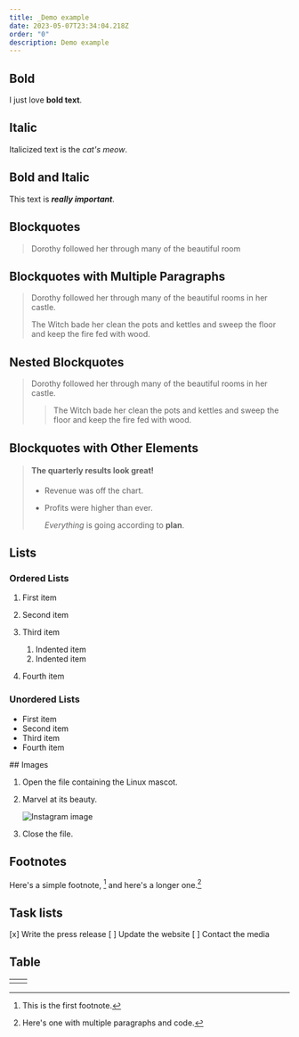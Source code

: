 ```yaml
---
title: _Demo example
date: 2023-05-07T23:34:04.218Z
order: "0"
description: Demo example
---
```

## Bold

I just love **bold text**.

## Italic

Italicized text is the *cat's meow*.

## Bold and Italic

This text is ***really important***.

## Blockquotes

> Dorothy followed her through many of the beautiful room

## Blockquotes with Multiple Paragraphs

> Dorothy followed her through many of the beautiful rooms in her castle.
>
> The Witch bade her clean the pots and kettles and sweep the floor and keep the fire fed with wood.

## Nested Blockquotes

> Dorothy followed her through many of the beautiful rooms in her castle.
>
> > The Witch bade her clean the pots and kettles and sweep the floor and keep the fire fed with wood.

## Blockquotes with Other Elements

> #### The quarterly results look great!
>
> * Revenue was off the chart.
> * Profits were higher than ever.
>
>   *Everything* is going according to **plan**.

## Lists

### Ordered Lists

1. First item
2. Second item
3. Third item

   1. Indented item
   2. Indented item
4. Fourth item

### Unordered Lists

* First item
* Second item
* Third item
* Fourth item

#﻿# Images

1. Open the file containing the Linux mascot.
2. Marvel at its beauty.

   ![Instagram image](/media/codsazbbjeb.jpg "Instagram image")
3. Close the file.

## Footnotes

Here's a simple footnote, [^1] and here's a longer one.[^bignote]

[^1]: This is the first footnote.

[^bignote]: Here's one with multiple paragraphs and code.

## T﻿ask lists

\[x] Write the press release
\[ ] Update the website
\[ ] Contact the media

## Table

|     |     |
| --- | --- |
|     |     |